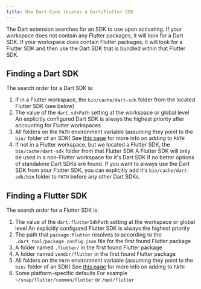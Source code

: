 ```yaml
---
title: How Dart-Code locates a Dart/Flutter SDK
---
```


The Dart extension searches for an SDK to use upon activating. If your workspace does not contain any Flutter packages, it will look for a Dart SDK. If your workspace does contain Flutter packages, it will look for a Flutter SDK and then use the Dart SDK that is bundled within that Flutter SDK.

## Finding a Dart SDK

The search order for a Dart SDK is:

1. If in a Flutter workspace, the `bin/cache/dart-sdk` folder from the located Flutter SDK (see below)
2. The value of the `dart.sdkPath` setting at the workspace or global level
  An explicitly configured Dart SDK is always the highest priority after accounting for Flutter workspaces
3. All folders on the `PATH` environment variable (assuming they point to the `bin/` folder of an SDK)
  See [this page](/docs/configuring-path-and-environment-variables/) for more info on adding to `PATH`
4. If not in a Flutter workspace, but we located a Flutter SDK, the `bin/cache/dart-sdk` folder from that Flutter SDK
  A Flutter SDK will only be used in a non-Flutter workspace for it's Dart SDK if no better options of standalone Dart SDKs are found. If you want to always use the Dart SDK from your Flutter SDK, you can explicitly add it's `bin/cache/dart-sdk/bin` folder to `PATH` before any other Dart SDKs.


## Finding a Flutter SDK

The search order for a Flutter SDK is:

1. The value of the `dart.flutterSdkPath` setting at the workspace or global level
  An explicitly configured Flutter SDK is always the highest priority
2. The path that `package:flutter` resolves to according to the `.dart_tool/package_config.json` file for the first found Flutter package
3. A folder named `.flutter/` in the first found Flutter package
4. A folder named `vendor/flutter` in the first found Flutter package
5. All folders on the `PATH` environment variable (assuming they point to the `bin/` folder of an SDK)
  See [this page](/docs/configuring-path-and-environment-variables/) for more info on adding to `PATH`
6. Some platform-specific defaults
  For example `~/snap/flutter/common/flutter` or `/opt/flutter`

